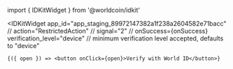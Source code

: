 
import { IDKitWidget } from '@worldcoin/idkit'

<IDKitWidget
	app_id="app_staging_89972147382a1f238a2604582e71bacc" // 
	action="RestrictedAction" //
	signal="2" //
	onSuccess={onSuccess}
	verification_level="device" // minimum verification level accepted, defaults to "device"
>
	{({ open }) => <button onClick={open}>Verify with World ID</button>}
</IDKitWidget>
